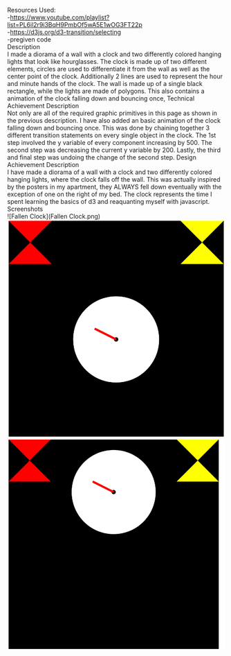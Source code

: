 Resources Used:<br />
 -https://www.youtube.com/playlist?list=PL6il2r9i3BqH9PmbOf5wA5E1wOG3FT22p<br />
 -https://d3js.org/d3-transition/selecting<br />
 -pregiven code<br />
Description<br />
    I made a diorama of a wall with a clock and two differently colored hanging lights that look like hourglasses. The clock is made up of two different elements, circles are used to differentiate it from the wall as well as the center point of the clock. Additionally 2 lines are used to represent the hour and minute hands of the clock. The wall is made up of a single black rectangle, while the lights are made of polygons. This also contains a animation of the clock falling down and bouncing once,
Technical Achievement Description<br />
    Not only are all of the required graphic primitives in this page as shown in the previous description. I have also added an basic animation of the clock falling down and bouncing once. This was done by chaining together 3 different transition statements on every single object in the clock. The 1st step involved the y variable of every component increasing by 500. The second step was decreasing the current y variable by 200. Lastly, the third and final step was undoing the change of the second step.
Design Achievement Description<br />
    I have made a diorama of a wall with a clock and two differently colored hanging lights, where the clock falls off the wall. This was actually inspired by the posters in my apartment, they ALWAYS fell down eventually with the exception of one on the right of my bed. The clock represents the time I spent learning the basics of d3 and reaquanting myself with javascript.
Screenshots<br />
![Fallen Clock](Fallen Clock.png)
![Mid Fall](MidFall.png)
![On Wall](OnWall.png)


